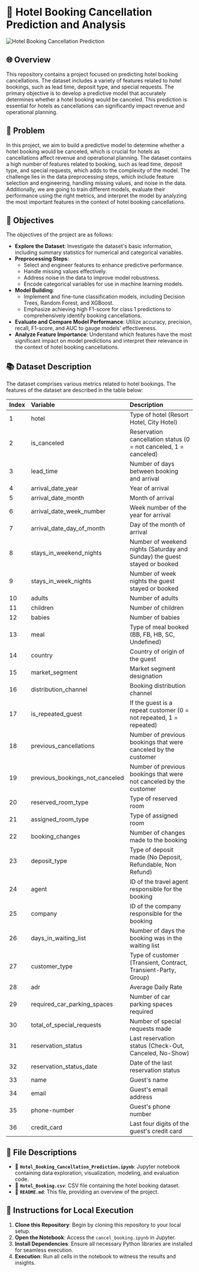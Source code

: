 # 🏨 Hotel Booking Cancellation Prediction and Analysis
![Hotel Booking Cancellation Prediction](image.jpg)

## 🌐 Overview
This repository contains a project focused on predicting hotel booking cancellations. The dataset includes a variety of features related to hotel bookings, such as lead time, deposit type, and special requests. The primary objective is to develop a predictive model that accurately determines whether a hotel booking would be canceled. This prediction is essential for hotels as cancellations can significantly impact revenue and operational planning.

## 🌟 Problem
In this project, we aim to build a predictive model to determine whether a hotel booking would be canceled, which is crucial for hotels as cancellations affect revenue and operational planning. The dataset contains a high number of features related to booking, such as lead time, deposit type, and special requests, which adds to the complexity of the model. The challenge lies in the data preprocessing steps, which include feature selection and engineering, handling missing values, and noise in the data. Additionally, we are going to train different models, evaluate their performance using the right metrics, and interpret the model by analyzing the most important features in the context of hotel booking cancellations.

## 🎯 Objectives
The objectives of the project are as follows:

* **Explore the Dataset**: Investigate the dataset's basic information, including summary statistics for numerical and categorical variables.
* **Preprocessing Steps**:
  - Select and engineer features to enhance predictive performance.
  - Handle missing values effectively.
  - Address noise in the data to improve model robustness.
  - Encode categorical variables for use in machine learning models.
* **Model Building**:
  - Implement and fine-tune classification models, including Decision Trees, Random Forest, and XGBoost.
  - Emphasize achieving high F1-score for class 1 predictions to comprehensively identify booking cancellations.
* **Evaluate and Compare Model Performance**: Utilize accuracy, precision, recall, F1-score, and AUC to gauge models' effectiveness.
* **Analyze Feature Importance**: Understand which features have the most significant impact on model predictions and interpret their relevance in the context of hotel booking cancellations.

## 📚 Dataset Description
The dataset comprises various metrics related to hotel bookings. The features of the dataset are described in the table below:

| Index | Variable            | Description |
| :---  | :---                | :---        |
| 1     | hotel               | Type of hotel (Resort Hotel, City Hotel) |
| 2     | is_canceled         | Reservation cancellation status (0 = not canceled, 1 = canceled) |
| 3     | lead_time           | Number of days between booking and arrival |
| 4     | arrival_date_year   | Year of arrival |
| 5     | arrival_date_month  | Month of arrival |
| 6     | arrival_date_week_number | Week number of the year for arrival |
| 7     | arrival_date_day_of_month | Day of the month of arrival |
| 8     | stays_in_weekend_nights | Number of weekend nights (Saturday and Sunday) the guest stayed or booked |
| 9     | stays_in_week_nights | Number of week nights the guest stayed or booked |
| 10    | adults              | Number of adults |
| 11    | children            | Number of children |
| 12    | babies              | Number of babies |
| 13    | meal                | Type of meal booked (BB, FB, HB, SC, Undefined) |
| 14    | country             | Country of origin of the guest |
| 15    | market_segment      | Market segment designation |
| 16    | distribution_channel | Booking distribution channel |
| 17    | is_repeated_guest   | If the guest is a repeat customer (0 = not repeated, 1 = repeated) |
| 18    | previous_cancellations | Number of previous bookings that were canceled by the customer |
| 19    | previous_bookings_not_canceled | Number of previous bookings that were not canceled by the customer |
| 20    | reserved_room_type  | Type of reserved room |
| 21    | assigned_room_type  | Type of assigned room |
| 22    | booking_changes     | Number of changes made to the booking |
| 23    | deposit_type        | Type of deposit made (No Deposit, Refundable, Non Refund) |
| 24    | agent               | ID of the travel agent responsible for the booking |
| 25    | company             | ID of the company responsible for the booking |
| 26    | days_in_waiting_list | Number of days the booking was in the waiting list |
| 27    | customer_type       | Type of customer (Transient, Contract, Transient-Party, Group) |
| 28    | adr                 | Average Daily Rate |
| 29    | required_car_parking_spaces | Number of car parking spaces required |
| 30    | total_of_special_requests | Number of special requests made |
| 31    | reservation_status  | Last reservation status (Check-Out, Canceled, No-Show) |
| 32    | reservation_status_date | Date of the last reservation status |
| 33    | name                | Guest's name |
| 34    | email               | Guest's email address |
| 35    | phone-number        | Guest's phone number |
| 36    | credit_card         | Last four digits of the guest's credit card |


## 📁 File Descriptions
- 📓 **`Hotel_Booking_Cancellation_Prediction.ipynb`**: Jupyter notebook containing data exploration, visualization, modeling, and evaluation code.
- 📁 **`Hotel_Booking.csv`**: CSV file containing the hotel booking dataset.
- 📘 **`README.md`**: This file, providing an overview of the project.


## 🚀 Instructions for Local Execution
1. **Clone this Repository**: Begin by cloning this repository to your local setup.
2. **Open the Notebook**: Access the `cancel_booking.ipynb` in Jupyter.
3. **Install Dependencies**: Ensure all necessary Python libraries are installed for seamless execution.
4. **Execution**: Run all cells in the notebook to witness the results and insights.
